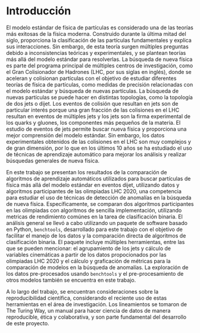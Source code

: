 # Introducción
El modelo estándar de física de partículas es considerado una de las teorías más exitosas de la física moderna. Construido durante la última mitad del siglo, proporciona la clasificación de las partículas fundamentales y explica sus interacciones. Sin embargo, de esta teoría surgen múltiples preguntas debido a inconsistencias teóricas y experimentales, y se plantean teorías más allá del modelo estándar para resolverlas. La búsqueda de nueva física es parte del programa principal de múltiples centros de investigación, como el Gran Colisionador de Hadrones (LHC, por sus siglas en inglés), donde se aceleran y colisionan partículas con el objetivo de estudiar diferentes teorías de física de partículas, como medidas de precisión relacionadas con el modelo estándar y búsqueda de nuevas partículas. La búsqueda de nuevas partículas se puede hacer en distintas topologías, como la topología de dos jets o dijet. Los eventos de colisión que resultan en jets son de particular interés porque una gran fracción de las colisiones en el LHC resultan en eventos de múltiples jets y los jets son la firma experimental de los quarks y gluones, los componentes más pequeños de la materia. El estudio de eventos de jets permite buscar nueva física y proporciona una mejor comprensión del modelo estándar. Sin embargo, los datos experimentales obtenidos de las colisiones en el LHC son muy complejos y de gran dimensión, por lo que en los últimos 10 años se ha estudiado el uso de técnicas de aprendizaje automático para mejorar los análisis y realizar búsquedas generales de nueva física.

En este trabajo se presentan los resultados de la comparación de algoritmos de aprendizaje automáticos utilizados para buscar partículas de física más allá del modelo estándar en eventos dijet, utilizando datos y algoritmos participantes de las olimpiadas LHC 2020, una competencia para estudiar el uso de técnicas de detección de anomalías en la búsqueda de nueva física. Específicamente, se comparan dos algoritmos participantes en las olimpiadas con algoritmos de sencilla implementación, utilizando metricas de rendimiento comúnes en la tarea de clasificación binaria. El análisis general se llevó a cabo utilizando un paquete de software basado en Python, `benchtools`, desarrollado para este trabajo con el objetivo de facilitar el manejo de los datos y la comparación directa de algoritmos de clasificación binaria. El paquete incluye múltiples herramientas, entre las que se pueden mencionar: el agrupamiento de los jets y cálculo de variables cinemáticas a partir de los datos propocionados por las olimpiadas LHC 2020 y el cálculo y graficación de métricas para la comparación de modelos en la búsqueda de anomalías. La exploración de los datos pre-procesados usando `benchtools` y el pre-procesamiento de otros modelos también se encuentra en este trabajo.

A lo largo del trabajo, se encuentran consideraciones sobre la reproducibilidad científica, considerando el reciente uso de estas herramientas en el área de investigación. Los lineamientos se tomaron de The Turing Way, un manual para hacer ciencia de datos de manera reproducible, ética y colaborativa, y son parte fundamental del desarrollo de este proyecto.